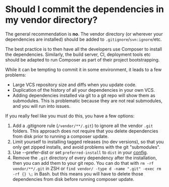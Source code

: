# Should I commit the dependencies in my vendor directory?

The general recommendation is **no**. The vendor directory (or wherever your
dependencies are installed) should be added to `.gitignore`/`svn:ignore`/etc.

The best practice is to then have all the developers use Composer to install
the dependencies. Similarly, the build server, CI, deployment tools etc should
be adapted to run Composer as part of their project bootstrapping.

While it can be tempting to commit it in some environment, it leads to a few
problems:

- Large VCS repository size and diffs when you update code.
- Duplication of the history of all your dependencies in your own VCS.
- Adding dependencies installed via git to a git repo will show them as
  submodules. This is problematic because they are not real submodules, and you
  will run into issues.

If you really feel like you must do this, you have a few options:

1. Add a .gitignore rule (`/vendor/**/.git`) to ignore all the vendor `.git` folders.
   This approach does not require that you delete dependencies from disk prior to
   running a composer update.
2. Limit yourself to installing tagged releases (no dev versions), so that you
   only get zipped installs, and avoid problems with the git "submodules".
3. Use --prefer-dist or set `preferred-install` to `dist` in your
   [config](../04-schema.md#config).
4. Remove the `.git` directory of every dependency after the installation, then
   you can add them to your git repo. You can do that with `rm -rf vendor/**/.git`
   in ZSH or `find vendor/ -type d -name ".git" -exec rm -rf {} \;` in Bash.
   but this means you will have to delete those dependencies from disk before
   running composer update.
